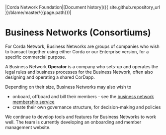 |Corda Network Foundation|[Document history]({{ site.github.repository_url }}/blame/master/{{page.path}})|

Business Networks (Consortiums)
==============================

For Corda Network, Business Networks are groups of companies who wish to transact together using either Corda or our Enterprise version, for a specific commercial purpose. 

A Business Network **Operator** is a company who sets-up and operates the legal rules and business processes for the Business Network, often also designing and operating a shared CorDapp.

Depending on their size, Business Networks may also wish to
- onboard, offboard and bill their members - see the [business network membership service](https://github.com/corda-network/corda-network.github.io/blob/master/participation/bn-tools-intro.md)
- create their own governance structure, for decision-making and policies 

We continue to develop tools and features for Business Networks to work well. The team is currently developing an onboarding and member management website.


